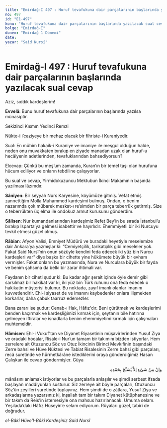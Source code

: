 ```yaml
---
title: "Emirdağ-I 497 : Huruf tevafukuna dair parçalarının başlarında yazılacak sual cevap"
no: 497
id: "E1-497"
konu: "Huruf tevafukuna dair parçalarının başlarında yazılacak sual cevap"
bolge: "Emirdağ-I"
donem: "Emirdağ 1 Dönemi"
date: 
yazar: "Said Nursî"
---
```


# Emirdağ-I 497 : Huruf tevafukuna dair parçalarının başlarında yazılacak sual cevap

Aziz, sıddık kardeşlerim!

**Evvelâ**: Bunu huruf tevafukuna dair parçalarının başlarında yazılsa münasiptir.

<p class="takdim">Sekizinci Kısmın Yedinci Remzi</p>

<p class="takdim">Nükte-i i’caziyeye bir mehaz olacak bir fihriste-i Kuraniyedir.</p>

Sual: En mühim hakaik-i Kuraniye ve imaniye ile meşgul olduğun halde, neden onu muvakkaten bırakıp en ziyade manadan uzak olan huruf-u hecâiyenin adetlerinden, tevafuklarından bahsediyorsun?

Elcevap: Çünkü bu meş’um zamanda, Kuran’ın bir temel taşı olan hurufuna hücum ediliyor ve onların tebdiline çalışıyorlar.

Bu sual ve cevap, Yirmidokuzuncu Mektubun İkinci Makamının başında yazılması lâzımdır.

**Sâniyen**: Bir seyyah Nurs Karyesine, köyümüze gitmiş. Vefat etmiş zannettiğim Molla Muhammed kardeşimi bulmuş. Ondan, o benim nazarımda çok mübarek meskat-ı re’simden bir parça teberrük getirmiş. Size o teberrükten üç elma ile ondokuz armut kurusunu gönderdim.

**Sâlisen**: Nur kumandanlarından kardeşimiz Refet Bey’in bu sırada İstanbul’u bırakıp Isparta’ya gelmesi isabettir ve hayırlıdır. Ehemmiyetli bir iki Nurcuyu tevkil etmesi güzel olmuş.

**Râbian**: Afyon Valisi, Emniyet Müdürü ve buradaki heyetiyle meselemize dair Ankara’ya yazmışlar ki: “Cemiyetçilik, tarikatçılık gibi meseleler yok. Fakat Said Nursî’nin onun sözüyle kendini feda edecek iki yüz bin Nurcu kardeşleri var” diye başka bir cihette yine hükümete büyük bir evham vermişler. Fakat onların bu yazmasında, Nura ve Nurculara büyük bir fayda ve benim şahsıma da belki bir zarar ihtimali var.

Faydanın bir ciheti şudur ki: Bu kadar ağır şerait içinde öyle demir gibi sarsılmaz bir hakikat var ki, iki yüz bin Türk ruhunu ona feda edecek o hakikatin müşterisi bulunur. Bu noktada, zayıf imanlı olanlar imanını kuvvetlendirir. Ehl-i siyaset de ve imanını kaybedenler onlara ilişmekten korkarlar, daha çabuk taarruz edemezler.

Bana zararı ise şudur: Cenab-ı Hak, Hâfız'dır. Beni çürütmek ve kardeşlerimi benden kaçırmak ve kardeşliğimizi kırmak için, şeytanın bile hatırına gelmeyen iftiralar ve isnadlarla benim ehemmiyetimi kırmak için çalışmaları muhtemeldir.

**Hâmisen**: Ehl-i Vukuf'tan ve Diyanet Riyasetinin müşavirlerinden Yusuf Ziya ve oradaki hocalar, Risale-i Nur’un tamam bir takımını bizden istiyorlar. Hem zerrelere ait Otuzuncu Söz ve Otuz İkincinin Birinci Mevkıfinin başındaki Zerre bahsi ve Hüve Nüktesi ve Tabiat Risalesinin Zerre bahsi gibi parçaları, recâ suretinde ve hürmetkârâne istediklerini oraya gönderdiğimiz Hasan Çalışkan ile cevap göndermişler. Güya

<p class="arabic" dir="rtl" title="Meal: “Hiçbir şey yoktur ki O'nu hamd ile tesbih etmesin” [İsrâ Sûresi, 17:44]">وَاِنْ مِنْ شَىْءٍ اِلاَّ يُسَبِّحُ بِحَمْدِهِ</p>

mânâsını anlamak istiyorlar ve bu parçalarla anlaşılır ve şimdi serbest ifsada başlayan maddiyunları susturur. Siz zerreye ait böyle parçaları, Otuzuncu Söz’ün zeyilleri suretinde toplayınız. Hem şimdi de o zâtlara, Yusuf Ziya ve arkadaşlarına yazarsınız ki, inşallah tam bir takım Diyanet kütüphanesine ve bir takım da Reis’in istemesiyle ona mahsus hazırlanacak. Umuma selam. Yeşilada’daki Hâfız Hüseyin’e selam ediyorum. Rüyaları güzel, tabiri de doğrudur.

*el-Bâkî Hüve’l-Bâkî*
*Kardeşiniz*
*Said Nursî*
